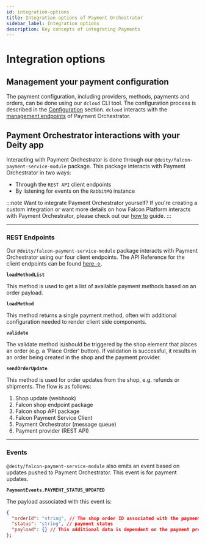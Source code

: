 ```yaml
---
id: integration-options
title: Integration options of Payment Orchestrator
sidebar_label: Integration options
description: Key concepts of integrating Payments
---
```


# Integration options

## Management your payment configuration

The payment configuration, including providers, methods, payments and orders, can be done using our `dcloud` CLI tool. The configuration process is described in the [Configuration](/docs/payments/configuration/config) section. `dcloud` interacts with the [management endpoints](https://dpsg.deity.cloud/#/Management) of Payment Orchestrator.


## Payment Orchestrator interactions with your Deity app

Interacting with Payment Orchestrator is done through our `@deity/falcon-payment-service-module` package. This package interacts with Payment Orchestrator in two ways:
- Through the `REST API` client endpoints
- By listening for events on the `RabbitMQ` instance


:::note Want to integrate Payment Orchestrator yourself?
If you're creating a custom integration or want more details on how Falcon Platform interacts with Payment Orchestrator, please check out our [how to](/docs/payments/configuration/usage) guide.
:::

---
### REST Endpoints
Our `@deity/falcon-payment-service-module` package interacts with Payment Orchestrator using our four client endpoints. The API Reference for the client endpoints can be found [here →](https://dpsg.dev.deity.cloud/).

**`loadMethodList`**

This method is used to get a list of available payment methods based on an order payload.

**`loadMethod`**

This method returns a single payment method, often with additional configuration needed to render client side components.

**`validate`**

The validate method is/should be triggered by the shop element that places an order (e.g. a 'Place Order' button). If validation is successful, it results in an order being created in the shop and the payment provider.

**`sendOrderUpdate`**

This method is used for order updates from the shop, e.g. refunds or shipments. The flow is as follows:
1. Shop update (webhook)
2. Falcon shop endpoint package
3. Falcon shop API package
4. Falcon Payment Service Client
5. Payment Orchestrator (message queue)
6. Payment provider (REST API)

---
### Events

`@deity/falcon-payment-service-module` also emits an event based on updates pushed to Payment Orchestrator. This event is for payment updates.

**`PaymentEvents.PAYMENT_STATUS_UPDATED`**

The payload associated with this event is:

```json
{
  "orderId": "string", // The shop order ID associated with the payment update
  "status": "string", // payment status
  "payload": {} // This additional data is dependent on the payment provider, it often contains a payment ID
};
```
